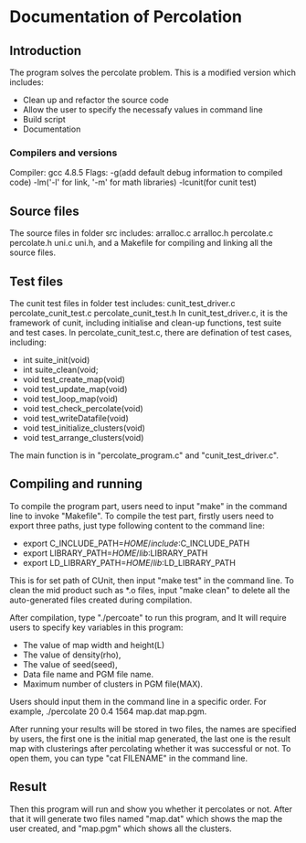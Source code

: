 # Documentation of Percolation

## Introduction
The program solves the percolate problem. This is a modified version which includes:
+ Clean up and refactor the source code
+ Allow the user to specify the necessafy values in command line
+ Build script
+ Documentation

### Compilers and versions
Compiler: gcc 4.8.5
Flags: -g(add default debug information to compiled code)
       -lm('-l' for link, '-m' for math libraries)
       -lcunit(for cunit test)

## Source files
The source files in folder src includes: arralloc.c arralloc.h percolate.c
percolate.h uni.c uni.h, and a Makefile for compiling and linking all the source files.

## Test files
The cunit test files in folder test includes: cunit_test_driver.c percolate_cunit_test.c percolate_cunit_test.h
In cunit_test_driver.c, it is the framework of cunit, including initialise and clean-up functions, test suite and test cases.
In percolate_cunit_test.c, there are defination of test cases, including:

+ int suite_init(void)
+ int suite_clean(void;
+ void test_create_map(void)
+ void test_update_map(void)
+ void test_loop_map(void)
+ void test_check_percolate(void)
+ void test_writeDatafile(void)
+ void test_initialize_clusters(void)
+ void test_arrange_clusters(void)

The main function is in "percolate_program.c" and "cunit_test_driver.c".

## Compiling and running
To compile the program part, users need to input "make" in the
command line to invoke "Makefile".
To compile the test part, firstly users need to export three paths, just type following
content to the command line:

+ export C_INCLUDE_PATH=$HOME/include:$C_INCLUDE_PATH
+ export LIBRARY_PATH=$HOME/lib:$LIBRARY_PATH
+ export LD_LIBRARY_PATH=$HOME/lib:$LD_LIBRARY_PATH

This is for set path of CUnit, then input "make test" in the command line.
To clean the mid product such as *.o files, input "make clean" 
to delete all the auto-generated files created during compilation.

After compilation, type "./percoate" to run this program, and
It will require users to specify key variables in this program:
+ The value of map width and height(L)
+ The value of density(rho),
+ The value of seed(seed),
+ Data file name and PGM file name.
+ Maximum number of clusters in PGM file(MAX).

Users should input them in the command line in a specific order.
For example, ./percolate 20 0.4 1564 map.dat map.pgm.

After running your results will be stored in two files, the names are specified by users, the first one is the
initial map generated, the last one is the result map with clusterings after percolating whether it was successful or not.
To open them, you can type "cat FILENAME" in the command line.

## Result
Then this program will run and show you whether it percolates or not.
After that it will generate two files named "map.dat" which shows the map the user created,
and "map.pgm" which shows all the clusters.
